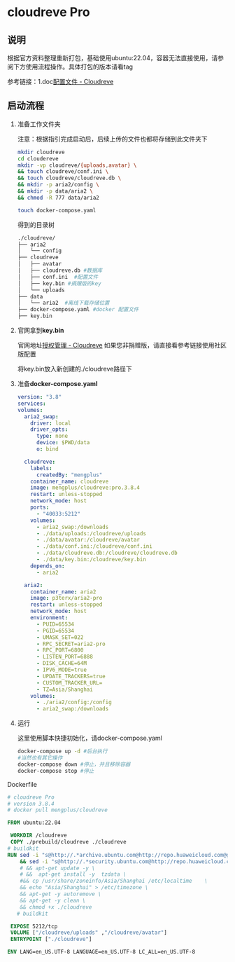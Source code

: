 # cloudreve Pro

## 说明

根据官方资料整理重新打包，基础使用ubuntu:22.04，容器无法直接使用，请参阅下方使用流程操作。具体打包的版本请看tag

参考链接：1.doc[配置文件 - Cloudreve](https://docs.cloudreve.org/getting-started/config)

## 启动流程

1. 准备工作文件夹

   注意：根据指引完成启动后，后续上传的文件也都将存储到此文件夹下

   ```bash
   mkdir cloudreve
   cd cloudereve
   mkdir -vp cloudreve/{uploads,avatar} \
   && touch cloudreve/conf.ini \
   && touch cloudreve/cloudreve.db \
   && mkdir -p aria2/config \
   && mkdir -p data/aria2 \
   && chmod -R 777 data/aria2

   touch docker-compose.yaml
   ```

   得到的目录树

   ```bash
   ./cloudreve/
   ├── aria2
   │   └── config
   ├── cloudreve
   │   ├── avatar
   │   ├── cloudreve.db #数据库
   │   ├── conf.ini  #配置文件
   │   ├── key.bin #捐赠版的key
   │   └── uploads
   ├── data
   │   └── aria2  #离线下载存储位置
   ├── docker-compose.yaml #docker 配置文件
   ├── key.bin
   ```





2. 官网拿到**key.bin**

   官网地址[授权管理 - Cloudreve](https://cloudreve.org/manage) 如果您非捐赠版，请直接看参考链接使用社区版配置

   将key.bin放入新创建的./cloudreve路径下

3. 准备**docker-compose.yaml**

   ```yaml
   version: "3.8"
   services:
   volumes:
     aria2_swap:
       driver: local
       driver_opts:
         type: none
         device: $PWD/data
         o: bind

     cloudreve:
       labels:
         createdBy: "mengplus"
       container_name: cloudreve
       image: mengplus/cloudreve:pro.3.8.4
       restart: unless-stopped
       network_mode: host
       ports:
         - "40033:5212"
       volumes:
         - aria2_swap:/downloads
         - ./data/uploads:/cloudreve/uploads
         - ./data/avatar:/cloudreve/avatar
         - ./data/conf.ini:/cloudreve/conf.ini
         - ./data/cloudreve.db:/cloudreve/cloudreve.db
         - ./data/key.bin:/cloudreve/key.bin
       depends_on:
         - aria2

     aria2:
       container_name: aria2
       image: p3terx/aria2-pro
       restart: unless-stopped
       network_mode: host
       environment:
         - PUID=65534
         - PGID=65534
         - UMASK_SET=022
         - RPC_SECRET=aria2-pro
         - RPC_PORT=6800
         - LISTEN_PORT=6888
         - DISK_CACHE=64M
         - IPV6_MODE=true
         - UPDATE_TRACKERS=true
         - CUSTOM_TRACKER_URL=
         - TZ=Asia/Shanghai
       volumes:
         - ./aria2/config:/config
         - aria2_swap:/downloads
   ```

4. 运行

   这里使用脚本快捷初始化，请docker-compose.yaml

   ```bash
   docker-compose up -d #后台执行
   #当然也有其它操作
   docker-compose down #停止，并且移除容器
   docker-compose stop #停止

   ```





Dockerfile

```dockerfile
# cloudreve Pro
# version 3.8.4
# docker pull mengplus/cloudreve

FROM ubuntu:22.04

 WORKDIR /cloudreve
 COPY ./prebuild/cloudreve ./cloudreve
# buildkit
RUN sed -i "s@http://.*archive.ubuntu.com@http://repo.huaweicloud.com@g" /etc/apt/sources.list \
	&& sed -i "s@http://.*security.ubuntu.com@http://repo.huaweicloud.com@g" /etc/apt/sources.list \
    # && apt-get update -y \
    # &&  apt-get install -y  tzdata \
    #&& cp /usr/share/zoneinfo/Asia/Shanghai /etc/localtime    \
    && echo "Asia/Shanghai" > /etc/timezone \
    && apt-get -y autoremove \
    && apt-get -y clean \
    && chmod +x ./cloudreve
   # buildkit

 EXPOSE 5212/tcp
 VOLUME ["/cloudreve/uploads" ,"/cloudreve/avatar"]
 ENTRYPOINT ["./cloudreve"]

ENV LANG=en_US.UTF-8 LANGUAGE=en_US.UTF-8 LC_ALL=en_US.UTF-8

```





